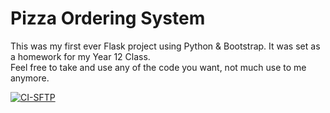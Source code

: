 # Pizza Ordering System
This was my first ever Flask project using Python & Bootstrap. It was set as a homework for my Year 12 Class.   
Feel free to take and use any of the code you want, not much use to me anymore.

[![CI-SFTP](https://github.com/lukxee2/Pizza-Ordering-System/actions/workflows/main.yml/badge.svg)](https://github.com/lukxee2/Pizza-Ordering-System/actions/workflows/main.yml)
